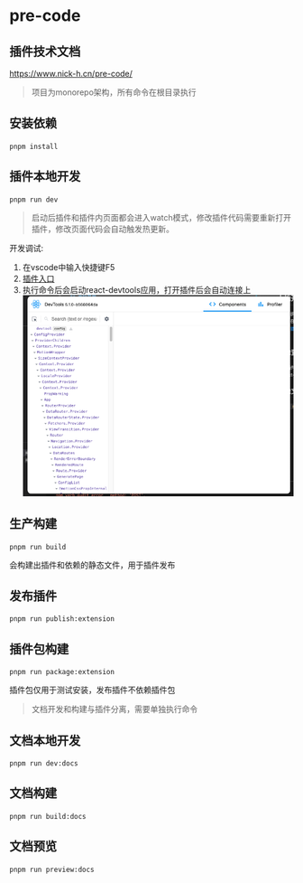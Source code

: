 # pre-code 

## 插件技术文档
https://www.nick-h.cn/pre-code/

> 项目为monorepo架构，所有命令在根目录执行

## 安装依赖
`pnpm install`

## 插件本地开发
`pnpm run dev`

> 启动后插件和插件内页面都会进入watch模式，修改插件代码需要重新打开插件，修改页面代码会自动触发热更新。

开发调试:
1. 在vscode中输入快捷键F5
2. [插件入口](https://www.nick-h.cn/pre-code/quick-start.html#%E6%8F%92%E4%BB%B6%E5%85%A5%E5%8F%A3)
3. 执行命令后会启动react-devtools应用，打开插件后会自动连接上
![alt text](/imgs/devtool.png)

## 生产构建
`pnpm run build`

会构建出插件和依赖的静态文件，用于插件发布

## 发布插件
`pnpm run publish:extension`

## 插件包构建
`pnpm run package:extension`

插件包仅用于测试安装，发布插件不依赖插件包

> 文档开发和构建与插件分离，需要单独执行命令

## 文档本地开发
`pnpm run dev:docs`


## 文档构建
`pnpm run build:docs`

## 文档预览
`pnpm run preview:docs`



